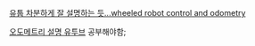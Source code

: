 [유툽 차분하게 잘 설명하는 듯...wheeled robot control and odometry](https://www.youtube.com/watch?v=LrsTBWf6Wsc)

[오도메트리 설명 유투브](https://www.youtube.com/watch?v=GEZBYHVHmFQ)
공부해야함;


